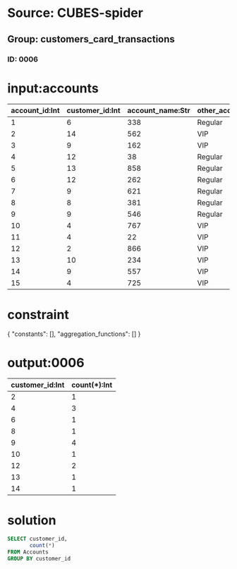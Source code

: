 # Source: CUBES-spider
## Group: customers_card_transactions
### ID: 0006

# input:accounts

| account_id:Int | customer_id:Int | account_name:Str | other_account_details:Str |
|---|---|---|---|
| 1 | 6 | 338 | Regular |
| 2 | 14 | 562 | VIP |
| 3 | 9 | 162 | VIP |
| 4 | 12 | 38 | Regular |
| 5 | 13 | 858 | Regular |
| 6 | 12 | 262 | Regular |
| 7 | 9 | 621 | Regular |
| 8 | 8 | 381 | Regular |
| 9 | 9 | 546 | Regular |
| 10 | 4 | 767 | VIP |
| 11 | 4 | 22 | VIP |
| 12 | 2 | 866 | VIP |
| 13 | 10 | 234 | VIP |
| 14 | 9 | 557 | VIP |
| 15 | 4 | 725 | VIP |

# constraint

{
  "constants": [],
  "aggregation_functions": []
}

# output:0006

| customer_id:Int | count(*):Int |
|---|---|
| 2 | 1 |
| 4 | 3 |
| 6 | 1 |
| 8 | 1 |
| 9 | 4 |
| 10 | 1 |
| 12 | 2 |
| 13 | 1 |
| 14 | 1 |

# solution

```sql
SELECT customer_id,
       count(*)
FROM Accounts
GROUP BY customer_id
```

